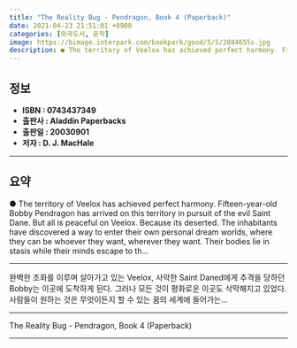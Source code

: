 ```yaml
---
title: "The Reality Bug - Pendragon, Book 4 (Paperback)"
date: 2021-04-23 21:51:01 +0900
categories: [외국도서, 문학]
image: https://bimage.interpark.com/bookpark/good/5/5/2884655s.jpg
description: ● The territory of Veelox has achieved perfect harmony. Fifteen-year-old Bobby Pendragon has arrived on this territory in pursuit of the evil Saint Dane. But a
---
```


## **정보**

- **ISBN : 0743437349**
- **출판사 : Aladdin Paperbacks**
- **출판일 : 20030901**
- **저자 : D. J. MacHale**

------



## **요약**

●  The territory of Veelox has achieved perfect harmony. Fifteen-year-old Bobby Pendragon has arrived on this territory in pursuit of the evil Saint Dane. But all is peaceful on Veelox. Because its deserted. The inhabitants have discovered a way to enter their own personal dream worlds, where they can be whoever they want, wherever they want. Their bodies lie in stasis while their minds escape to th...

------

완벽한 조화를 이루며 살아가고 있는 Veelox, 사악한 Saint Daned에게 추격을 당하던 Bobby는 이곳에 도착하게 된다. 그러나 모든 것이 평화로운 이곳도 삭막해지고 있었다. 사람들이 원하는 것은 무엇이든지 할 수 있는 꿈의 세계에 들어가는... 

------


The Reality Bug - Pendragon, Book 4 (Paperback) 

------


